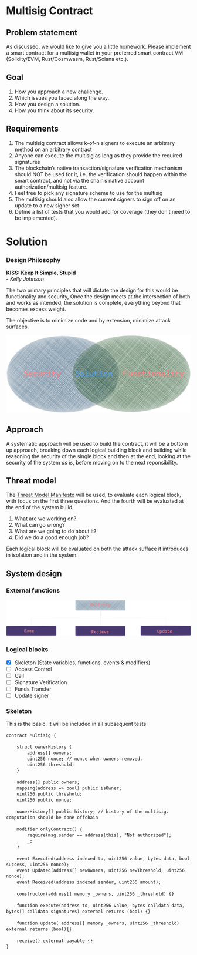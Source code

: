 # Multisig Contract

## Problem statement
As discussed, we would like to give you a little homework. Please implement a smart contract for
a multisig wallet in your preferred smart contract VM (Solidity/EVM, Rust/Cosmwasm, Rust/Solana
etc.).

## Goal 
 1. How you approach a new challenge.
 2. Which issues you faced along the way.
 3. How you design a solution.
 4. How you think about its security.
  

## Requirements 
1. The multisig contract allows k-of-n signers to execute an arbitrary method on an arbitrary contract
2. Anyone can execute the multisig as long as they provide the required signatures
3. The blockchain’s native transaction/signature verification mechanism should NOT be used for it,
i.e. the verification should happen within the smart contract, and not via the chain’s native account
authorization/multisig feature.
4. Feel free to pick any signature scheme to use for the multisig
5. The multisig should also allow the current signers to sign off on an update to a new signer set
6. Define a list of tests that you would add for coverage (they don’t need to be implemented).


# Solution 
### Design Philosophy 
**KISS: Keep It Simple, Stupid** </br>
  *- Kelly Johnson* 

The two primary principles that will dictate the design for this would be functionality and security, Once the design meets at the intersection of both and works as intended, the solution is complete, everything beyond that becomes excess weight. 

The objective is to minimize code and by extension, minimize attack surfaces. 

![KISS Design Philosophy: Intersection of Functionality and Security](media/sol.png)

## Approach
A systematic approach will be used to build the contract, it will be a bottom up approach, breaking down each logical building block and building while reasoning the security of the single block and then at the end, looking at the security of the system *as is*, before moving on to the next reponsibility. 

## Threat model 

The [Threat Model Manifesto](https://www.threatmodelingmanifesto.org/) will be used, to evaluate each logical block, with focus on the first three questions. And the fourth will be evaluated at the end of the system build.
1. What are we working on?
2. What can go wrong?
3. What are we going to do about it?
4. Did we do a good enough job?

Each logical block will be evaluated on both the attack sufface it introduces in isolation and in the system. 


## System design 
### External functions
![The system design from ext functions view](media/system.png)

### Logical blocks
- [x] Skeleton (State variables, functions, events & modifiers)
- [ ] Access Control
- [ ] Call 
- [ ] Signature Verification
- [ ] Funds Transfer
- [ ] Update signer

### Skeleton 
This is the basic. It will be included in all subsequent tests. 

```solidity
contract Multisig {

    struct ownerHistory {
        address[] owners;
        uint256 nonce; // nonce when owners removed. 
        uint256 threshold;
    }

    address[] public owners;
    mapping(address => bool) public isOwner;
    uint256 public threshold; 
    uint256 public nonce; 

    ownerHistory[] public history; // history of the multisig. computation should be done offchain 

    modifier onlyContract() {
        require(msg.sender == address(this), "Not authorized");
        _;
    }

    event Executed(address indexed to, uint256 value, bytes data, bool success, uint256 nonce);
    event Updated(address[] newOwners, uint256 newThreshold, uint256 nonce);
    event Received(address indexed sender, uint256 amount);

    constructor(address[] memory _owners, uint256 _threshold) {}

    function execute(address to, uint256 value, bytes calldata data, bytes[] calldata signatures) external returns (bool) {}

    function update( address[] memory _owners, uint256 _threshold) external returns (bool){}

    receive() external payable {}
}
```



